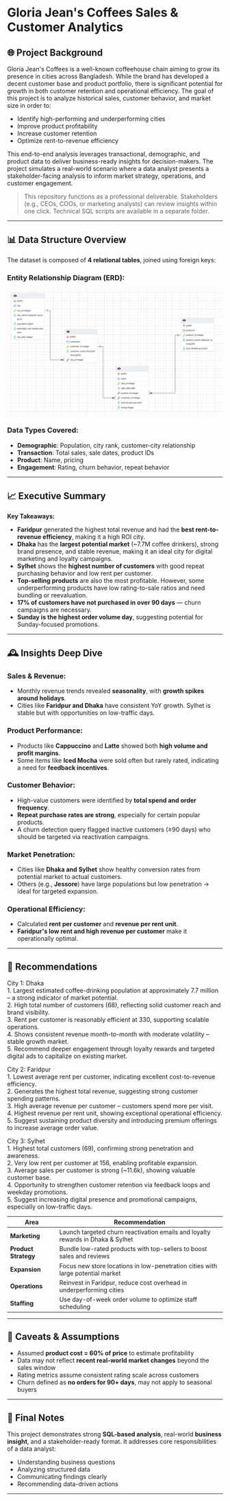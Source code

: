 # Gloria Jean's Coffees Sales & Customer Analytics

## 🌐 Project Background

Gloria Jean's Coffees is a well-known coffeehouse chain aiming to grow its presence in cities across Bangladesh. While the brand has developed a decent customer base and product portfolio, there is significant potential for growth in both customer retention and operational efficiency. The goal of this project is to analyze historical sales, customer behavior, and market size in order to:

* Identify high-performing and underperforming cities
* Improve product profitability
* Increase customer retention
* Optimize rent-to-revenue efficiency

This end-to-end analysis leverages transactional, demographic, and product data to deliver business-ready insights for decision-makers. The project simulates a real-world scenario where a data analyst presents a stakeholder-facing analysis to inform market strategy, operations, and customer engagement.

> This repository functions as a professional deliverable. Stakeholders (e.g., CEOs, COOs, or marketing analysts) can review insights within one click. Technical SQL scripts are available in a separate folder.

---

## 📊 Data Structure Overview

The dataset is composed of **4 relational tables**, joined using foreign keys:

### Entity Relationship Diagram (ERD):

![Entity Relationship Diagram](docs/Data%20Structure.png)

### Data Types Covered:

* **Demographic**: Population, city rank, customer-city relationship
* **Transaction**: Total sales, sale dates, product IDs
* **Product**: Name, pricing
* **Engagement**: Rating, churn behavior, repeat behavior

---

## 📈 Executive Summary

**Key Takeaways:**

* **Faridpur** generated the highest total revenue and had the **best rent-to-revenue efficiency**, making it a high ROI city.
* **Dhaka** has the **largest potential market** (\~7.7M coffee drinkers), strong brand presence, and stable revenue, making it an ideal city for digital marketing and loyalty campaigns.
* **Sylhet** shows the **highest number of customers** with good repeat purchasing behavior and low rent per customer.
* **Top-selling products** are also the most profitable. However, some underperforming products have low rating-to-sale ratios and need bundling or reevaluation.
* **17% of customers have not purchased in over 90 days** — churn campaigns are necessary.
* **Sunday is the highest order volume day**, suggesting potential for Sunday-focused promotions.

---

## 🕰️ Insights Deep Dive

### Sales & Revenue:

* Monthly revenue trends revealed **seasonality**, with **growth spikes around holidays**.
* Cities like **Faridpur and Dhaka** have consistent YoY growth. Sylhet is stable but with opportunities on low-traffic days.

### Product Performance:

* Products like **Cappuccino** and **Latte** showed both **high volume and profit margins**.
* Some items like **Iced Mocha** were sold often but rarely rated, indicating a need for **feedback incentives**.

### Customer Behavior:

* High-value customers were identified by **total spend and order frequency**.
* **Repeat purchase rates are strong**, especially for certain popular products.
* A churn detection query flagged inactive customers (≥90 days) who should be targeted via reactivation campaigns.

### Market Penetration:

* Cities like **Dhaka and Sylhet** show healthy conversion rates from potential market to actual customers.
* Others (e.g., **Jessore**) have large populations but low penetration → ideal for targeted expansion.

### Operational Efficiency:

* Calculated **rent per customer** and **revenue per rent unit**.
* **Faridpur's low rent and high revenue per customer** make it operationally optimal.

---

## 🔄 Recommendations


City 1: Dhaka  
    1. Largest estimated coffee-drinking population at approximately 7.7 million – a strong indicator of market potential.  
    2. High total number of customers (68), reflecting solid customer reach and brand visibility.  
    3. Rent per customer is reasonably efficient at 330, supporting scalable operations.  
    4. Shows consistent revenue month-to-month with moderate volatility – stable growth market.  
    5. Recommend deeper engagement through loyalty rewards and targeted digital ads to capitalize on existing market.

City 2: Faridpur  
    1. Lowest average rent per customer, indicating excellent cost-to-revenue efficiency.  
    2. Generates the highest total revenue, suggesting strong customer spending patterns.  
    3. High average revenue per customer – customers spend more per visit.  
    4. Highest revenue per rent unit, showing exceptional operational efficiency.  
    5. Suggest sustaining product diversity and introducing premium offerings to increase average order value.

City 3: Sylhet  
    1. Highest total customers (69), confirming strong penetration and awareness.  
    2. Very low rent per customer at 156, enabling profitable expansion.  
    3. Average sales per customer is strong (~11.6k), showing valuable customer base.  
    4. Opportunity to strengthen customer retention via feedback loops and weekday promotions.  
    5. Suggest increasing digital presence and promotional campaigns, especially on low-traffic days.



| Area                 | Recommendation                                                                  |
| -------------------- | ------------------------------------------------------------------------------- |
| **Marketing**        | Launch targeted churn reactivation emails and loyalty rewards in Dhaka & Sylhet |
| **Product Strategy** | Bundle low-rated products with top-sellers to boost sales and reviews           |
| **Expansion**        | Focus new store locations in low-penetration cities with large potential market |
| **Operations**       | Reinvest in Faridpur, reduce cost overhead in underperforming cities            |
| **Staffing**         | Use day-of-week order volume to optimize staff scheduling                       |

---

## 🧬 Caveats & Assumptions

* Assumed **product cost = 60% of price** to estimate profitability
* Data may not reflect **recent real-world market changes** beyond the sales window
* Rating metrics assume consistent rating scale across customers
* Churn defined as **no orders for 90+ days**, may not apply to seasonal buyers

---

## 📝 Final Notes

This project demonstrates strong **SQL-based analysis**, real-world **business insight**, and a stakeholder-ready format. It addresses core responsibilities of a data analyst:

* Understanding business questions
* Analyzing structured data
* Communicating findings clearly
* Recommending data-driven actions

---